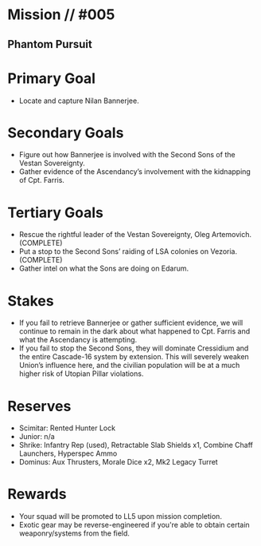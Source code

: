 # Mission // #005
## Phantom Pursuit
# Primary Goal
- Locate and capture Nilan Bannerjee.

# Secondary Goals
- Figure out how Bannerjee is involved with the Second Sons of the Vestan Sovereignty.
- Gather evidence of the Ascendancy’s involvement with the kidnapping of Cpt. Farris.

# Tertiary Goals
- Rescue the rightful leader of the Vestan Sovereignty, Oleg Artemovich. (COMPLETE)
- Put a stop to the Second Sons’ raiding of LSA colonies on Vezoria. (COMPLETE)
- Gather intel on what the Sons are doing on Edarum.

# Stakes
- If you fail to retrieve Bannerjee or gather sufficient evidence, we will continue to remain in the dark about what happened to Cpt. Farris and what the Ascendancy is attempting.
- If you fail to stop the Second Sons, they will dominate Cressidium and the entire Cascade-16 system by extension. This will severely weaken Union’s influence here, and the civilian population will be at a much higher risk of Utopian Pillar violations.

# Reserves
- Scimitar: Rented Hunter Lock
- Junior: n/a
- Shrike: Infantry Rep (used), Retractable Slab Shields x1, Combine Chaff Launchers, Hyperspec Ammo
- Dominus: Aux Thrusters, Morale Dice x2, Mk2 Legacy Turret

# Rewards
- Your squad will be promoted to LL5 upon mission completion.
- Exotic gear may be reverse-engineered if you're able to obtain certain weaponry/systems from the field.